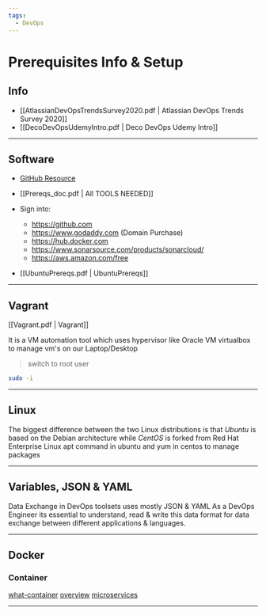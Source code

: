 ```yaml
---
tags:
  - DevOps
---
```


# Prerequisites Info & Setup

## Info

- [[AtlassianDevOpsTrendsSurvey2020.pdf | Atlassian DevOps Trends Survey 2020]]
- [[DecoDevOpsUdemyIntro.pdf | Deco DevOps Udemy Intro]]

---

## Software

- [GitHub Resource](https://github.com/devopshydclub/vprofile-project.git)

- [[Prereqs_doc.pdf | All TOOLS NEEDED]]

- Sign into:

  - https://github.com
  - https://www.godaddy.com (Domain Purchase)
  - https://hub.docker.com
  - https://www.sonarsource.com/products/sonarcloud/
  - https://aws.amazon.com/free

- [[UbuntuPrereqs.pdf | UbuntuPrereqs]]

---

## Vagrant

[[Vagrant.pdf | Vagrant]]

It is a VM automation tool which uses hypervisor like Oracle VM virtualbox to manage vm's on our Laptop/Desktop

> switch to root user

```bash
sudo -i
```

---

## Linux

The biggest difference between the two Linux distributions is that _Ubuntu_ is based on the Debian architecture while _CentOS_ is forked from Red Hat Enterprise Linux
apt command in ubuntu and yum in centos to manage packages

---

## Variables, JSON & YAML

Data Exchange in DevOps toolsets uses mostly JSON & YAML As a DevOps Engineer its essential to understand, read & write this data format for data exchange between different applications & languages.

---

## Docker

### Container

[what-container](https://www.docker.com/resources/what-container/)
[overview](https://docs.docker.com/get-started/overview/)
[microservices](https://aws.amazon.com/microservices/)

---
